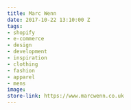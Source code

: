 ```yaml
---
title: Marc Wenn
date: 2017-10-22 13:10:00 Z
tags:
- shopify
- e-commerce
- design
- development
- inspiration
- clothing
- fashion
- apparel
- mens
image: 
store-link: https://www.marcwenn.co.uk
---
```


